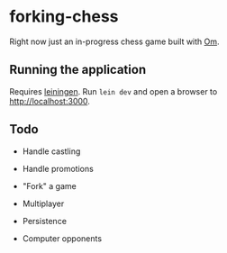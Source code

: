 # forking-chess

Right now just an in-progress chess game built with [Om](https://github.com/swannodette/om).

## Running the application

Requires [leiningen](https://github.com/technomancy/leiningen). Run `lein dev` and open a browser to [http://localhost:3000](http://localhost:3000).

## Todo

* Handle castling

* Handle promotions

* "Fork" a game

* Multiplayer

* Persistence

* Computer opponents
